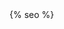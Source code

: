 
<head>
	<meta charset="UTF-8">
	<title>{{ page.title }}</title>
	<meta name="viewport" content="width=device-width, initial-scale=1.0">
	<meta name="description" content="{{ page.title }}" />
	<meta name="author" content="George_fx">
	<meta name="keywords" content="" />
	<meta name="page-code" code="{{ page.code }}">
	<link rel="icon" href="{{ site.baseurl }}/assets/images/favicon.png">
	<link rel="stylesheet" type="text/css" href="{{ site.baseurl }}/assets/css/animate.css">
	<link rel="stylesheet" type="text/css" href="{{ site.baseurl }}/assets/css/bootstrap.min.css">
	<link rel="stylesheet" type="text/css" href="{{ site.baseurl }}/assets/css/all.min.css">
	<link rel="stylesheet" type="text/css" href="{{ site.baseurl }}/assets/css/line-awesome.min.css">
	<link rel="stylesheet" type="text/css" href="{{ site.baseurl }}/assets/css/slick.css">
	<link rel="stylesheet" type="text/css" href="{{ site.baseurl }}/assets/css/slick-theme.css">
	<link rel="stylesheet" type="text/css" href="{{ site.baseurl }}/assets/css/color.css">
	<link rel="stylesheet" type="text/css" href="{{ site.baseurl }}/assets/css/style.css">
	<link rel="stylesheet" type="text/css" href="{{ site.baseurl }}/assets/css/responsive.css">
	<link rel="stylesheet" type="text/css" href="{{ site.baseurl }}/assets/css/masonry.css">
	{% seo %}
</head>
